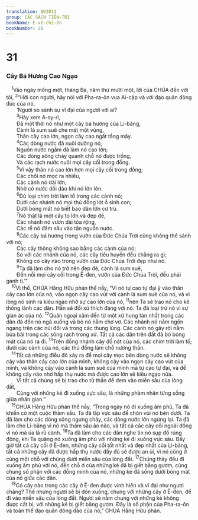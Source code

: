 ```yaml
---
translation: BD2011
group: CÁC SÁCH TIÊN-TRI
bookName: Ê-xê-chi-ên 
bookNumber: 26
---
```


<div class="title"><h1>31</h1><h3>Cây Bá Hương Cao Ngạo</h3></div>
<span class="verse exe_31_1"> <sup>1</sup>Vào ngày mồng một, tháng Ba, năm thứ mười một, lời của CHÚA đến với tôi, </span>
<span class="verse exe_31_2"><sup>2</sup>“Hỡi con người, hãy nói với Pha-ra-ôn vua Ai-cập và với đạo quân đông đúc của nó,<br/>  ‘Ngươi so sánh sự vĩ đại của ngươi với ai? <br/></span>
<span class="verse exe_31_3">  <sup>3</sup>Hãy xem A-sy-ri, <br/>  Ðã một thời nó như một cây bá hương của Li-băng, <br/>  Cành lá sum suê che mát một vùng, <br/>  Thân cây cao lớn, ngọn cây cao ngất tầng mây.<br/></span>
<span class="verse exe_31_4">  <sup>4</sup>Các dòng nước đã nuôi dưỡng nó, <br/>  Nguồn nước ngầm đã làm nó cao lớn; <br/>  Các dòng sông chảy quanh chỗ nó được trồng, <br/>  Và các rạch nước nuôi mọi cây cối trong đồng.<br/></span>
<span class="verse exe_31_5">  <sup>5</sup>Vì vậy thân nó cao lớn hơn mọi cây cối trong đồng;<br/>  Các chồi nó mọc ra nhiều, <br/>  Các cành nó dài lớn, <br/>  Nhờ có nước dồi dào khi nó lớn lên.<br/></span>
<span class="verse exe_31_6">  <sup>6</sup>Ðủ loại chim trời làm tổ trong các cành nó;<br/>  Dưới các nhánh nó mọi thú đồng lót ổ sinh con;<br/>  Dưới bóng mát nó biết bao dân lớn cư trú.<br/></span>
<span class="verse exe_31_7">  <sup>7</sup>Nó thật là một cây to lớn và đẹp đẽ, <br/>  Các nhánh nó vươn dài tỏa rộng, <br/>  Các rễ nó đâm sâu vào tận nguồn nước.<br/></span>
<span class="verse exe_31_8">  <sup>8</sup>Các cây bá hương trong vườn của Ðức Chúa Trời cũng không thể sánh với nó;<br/>  Các cây thông không sao bằng các cành của nó;<br/>  So với các nhánh của nó, các cây tiêu huyền đều chẳng ra gì;<br/>  Không có cây nào trong vườn của Ðức Chúa Trời đẹp như nó.<br/></span>
<span class="verse exe_31_9">  <sup>9</sup>Ta đã làm cho nó trở nên đẹp đẽ, cành lá sum suê, <br/>  Ðến nỗi mọi cây cối trong Ê-đen, vườn của Ðức Chúa Trời, đều phải ganh tị.’”<br/></span>
<span class="verse exe_31_10"> <sup>10</sup>Vì thế, CHÚA Hằng Hữu phán thế nầy, “Vì nó tự cao tự đại ỷ vào thân cây cao lớn của nó, vào ngọn cây cao vút với cành lá sum suê của nó, và vì lòng nó sinh ra kiêu ngạo nhờ sự cao lớn của nó, </span>
<span class="verse exe_31_11"><sup>11</sup>nên Ta sẽ trao nó cho kẻ thống lãnh các dân. Hắn sẽ đối xử thích đáng với nó. Ta đã loại trừ nó vì sự gian ác của nó. </span>
<span class="verse exe_31_12"><sup>12</sup>Quân ngoại xâm đến từ một xứ hung tàn nhất trong các dân đã đốn nó ngã xuống và bỏ nó nằm chơ vơ. Các nhánh nó nằm ngổn ngang trên các núi đồi và trong các thung lũng. Các cành nó gãy rời nằm bừa bãi trong các sông rạch trong xứ. Tất cả các dân trên đất đã bỏ bóng mát của nó ra đi. </span>
<span class="verse exe_31_13"><sup>13</sup>Trên đống nhánh cây đổ nát của nó, các chim trời làm tổ; dưới các cành của nó, các thú đồng làm chỗ nương thân.<br/></span>
<span class="verse exe_31_14"> <sup>14</sup>Tất cả những điều đó xảy ra để mọi cây mọc bên dòng nước sẽ không cậy vào thân cây cao lớn của mình, không cậy vào ngọn cây cao vút của mình, và không cậy vào cành lá sum suê của mình mà tự cao tự đại, và để không cây nào nhờ hấp thụ nước mà được cao lớn sẽ kiêu ngạo nữa.<br/>  Vì tất cả chúng sẽ bị trao cho tử thần để đem vào miền sâu của lòng đất,<br/>  Cùng với những kẻ đi xuống vực sâu, là những phàm nhân từng sống giữa nhân gian.”<br/></span>
<span class="verse exe_31_15"> <sup>15</sup>CHÚA Hằng Hữu phán thế nầy, “Trong ngày nó đi xuống âm phủ, Ta đã khiến có một cuộc thảm sầu. Ta đã lấp vực sâu để chôn vùi nó bên dưới. Ta đã làm cho các dòng sông ngưng chảy, các dòng nước lớn ngừng lại. Ta đã làm cho Li-băng vì nó mà thảm sầu ảo não, và tất cả các cây cối ngoài đồng vì nó mà úa lá rũ cành. </span>
<span class="verse exe_31_16"><sup>16</sup>Ta đã làm cho các dân nghe tin nó sụp đổ rúng động, khi Ta quăng nó xuống âm phủ với những kẻ đi xuống vực sâu. Bấy giờ tất cả cây cối ở Ê-đen, những cây cối tốt nhất và đẹp nhất của Li-băng, tất cả những cây đã được hấp thụ nước đầy đủ sẽ được an ủi, vì nó cũng ở cùng một chỗ với chúng dưới miền sâu của lòng đất. </span>
<span class="verse exe_31_17"><sup>17</sup>Chúng thảy đều đi xuống âm phủ với nó, đến chỗ ở của những kẻ đã bị giết bằng gươm, cùng chung số phận với các đồng minh của nó, những kẻ đã sống dưới bóng mát của nó giữa các dân.<br/></span>
<span class="verse exe_31_18"> <sup>18</sup>Có cây nào trong các cây ở Ê-đen được vinh hiển và vĩ đại như ngươi chăng? Thế nhưng ngươi sẽ bị đốn xuống, chung với những cây ở Ê-đen, để đi vào miền sâu của lòng đất. Ngươi sẽ nằm chung với những kẻ không được cắt bì, với những kẻ bị giết bằng gươm. Ðây là số phận của Pha-ra-ôn và toàn thể đạo quân đông đảo của nó,” CHÚA Hằng Hữu phán.<br/></span>
